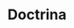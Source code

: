 ---
codehost: https://github.com/barrysteyn
linkedin: https://linkedin.com/in/barrysteyn
logohandle: doctrina
sort: doctrina
title: Doctrina
twitter: https://x.com/barrysteyn
website: http://doctrina.org/index.html
---